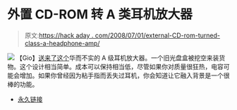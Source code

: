 # 外置 CD-ROM 转 A 类耳机放大器

> 原文:[https://hack aday . com/2008/07/01/external-CD-rom-turned-class-a-headphone-amp/](https://hackaday.com/2008/07/01/external-cd-rom-turned-class-a-headphone-amp/)

![](../Images/01230961aa3118665827a16c525ba9c1.png)
【Gio】[送来了这个](http://diyaudioprojects.com/Solid/IRF610-Class-A-Headphone-Amp/)华而不实的 A 级耳机放大器。一个旧光盘盒被挖空来装货物。这个设计相当简单。成本可以保持相当低，尽管如果你对质量很狂热，电容可能会增加。如果你曾经因为粘手指而丢失过耳机，你会知道让它融入背景是一个很棒的功能。

*   [永久链接](http://diyaudioprojects.com/Solid/IRF610-Class-A-Headphone-Amp/)